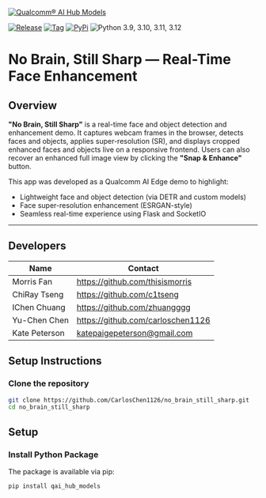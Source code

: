 [![Qualcomm® AI Hub Models](https://qaihub-public-assets.s3.us-west-2.amazonaws.com/qai-hub-models/quic-logo.jpg)](https://aihub.qualcomm.com)

<!-- # [Qualcomm® AI Hub Models](https://aihub.qualcomm.com/) -->

[![Release](https://img.shields.io/github/v/release/quic/ai-hub-models)](https://github.com/quic/ai-hub-models/releases/latest)
[![Tag](https://img.shields.io/github/v/tag/quic/ai-hub-models)](https://github.com/quic/ai-hub-models/releases/latest)
[![PyPi](https://img.shields.io/pypi/v/qai-hub-models)](https://pypi.org/project/qai-hub-models/)
![Python 3.9, 3.10, 3.11, 3.12](https://img.shields.io/badge/python-3.9%2C%203.10%20(Recommended)%2C%203.11%2C%203.12-yellow)

<!-- The Qualcomm® AI Hub Models are a collection of
state-of-the-art machine learning models optimized for deployment on Qualcomm® devices.  -->

<!-- * [List of Models by Category](#model-directory)
* [On-Device Performance Data](https://aihub.qualcomm.com/models)
* [Device-Native Sample Apps](https://github.com/quic/ai-hub-apps)

See supported: [On-Device Runtimes](#on-device-runtimes), [Hardware Targets & Precision](#device-hardware--precision), [Chipsets](#chipsets), [Devices](#devices)

&nbsp;

![Demo](https://user-images.githubusercontent.com/demo/face_enhancement.gif)  
A real-time, browser-based face enhancement app using lightweight detection and super-resolution models. Designed for fast inference and educational demonstration, it showcases low-latency AI inference powered by edge devices. -->

# No Brain, Still Sharp — Real-Time Face Enhancement

## Overview

**"No Brain, Still Sharp"** is a real-time face and object detection and enhancement demo. It captures webcam frames in the browser, detects faces and objects, applies super-resolution (SR), and displays cropped enhanced faces and objects live on a responsive frontend. Users can also recover an enhanced full image view by clicking the **"Snap & Enhance"** button.

This app was developed as a Qualcomm AI Edge demo to highlight:

- Lightweight face and object detection (via DETR and custom models)
- Face super-resolution enhancement (ESRGAN-style)
- Seamless real-time experience using Flask and SocketIO

---

## Developers

| Name           | Contact                        |
|----------------|--------------------------------|
| Morris Fan     | https://github.com/thisismorris|
| ChiRay Tseng   | https://github.com/c1tseng      |
| IChen Chuang   | https://github.com/zhuangggg   |
| Yu-Chen Chen   | https://github.com/carloschen1126|
| Kate Peterson  | katepaigepeterson@gmail.com     |

## Setup Instructions

### Clone the repository

```bash
git clone https://github.com/CarlosChen1126/no_brain_still_sharp.git
cd no_brain_still_sharp
```
## Setup

### Install Python Package

The package is available via pip:

```shell
pip install qai_hub_models
```

